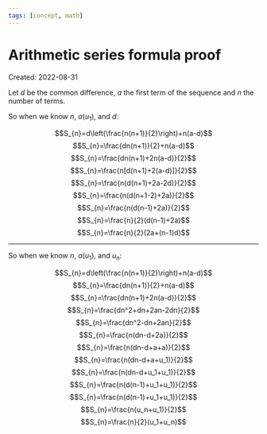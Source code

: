 ```yaml
---
tags: [concept, math] 
---
```

# Arithmetic series formula proof
Created: 2022-08-31

Let $d$ be the common difference, $a$ the first term of the sequence and $n$ the number of terms.
	
So when we know $n$, $a (u_1)$, and $d$:

$$S_{n}=d\left(\frac{n(n+1)}{2}\right)+n(a-d)$$
$$S_{n}=\frac{dn(n+1)}{2}+n(a-d)$$
$$S_{n}=\frac{dn(n+1)+2n(a-d)}{2}$$
$$S_{n}=\frac{n[d(n+1)+2(a-d)]}{2}$$
$$S_{n}=\frac{n(d(n+1)+2a-2d)}{2}$$
$$S_{n}=\frac{n(d(n+1-2)+2a)}{2}$$
$$S_{n}=\frac{n(d(n-1)+2a)}{2}$$
$$S_{n}=\frac{n}{2}(d(n-1)+2a)$$
$$S_{n}=\frac{n}{2}(2a+(n-1)d)$$
***
So when we know $n$, $a(u_1)$, and $u_n$:

$$S_{n}=d\left(\frac{n(n+1)}{2}\right)+n(a-d)$$
$$S_{n}=\frac{dn(n+1)}{2}+n(a-d)$$
$$S_{n}=\frac{dn(n+1)+2n(a-d)}{2}$$
$$S_{n}=\frac{dn^2+dn+2an-2dn}{2}$$
$$S_{n}=\frac{dn^2-dn+2an}{2}$$
$$S_{n}=\frac{n(dn-d+2a)}{2}$$
$$S_{n}=\frac{n(dn-d+a+a)}{2}$$
$$S_{n}=\frac{n(dn-d+a+u_1)}{2}$$
$$S_{n}=\frac{n(dn-d+u_1+u_1)}{2}$$
$$S_{n}=\frac{n(d(n-1)+u_1+u_1)}{2}$$
$$S_{n}=\frac{n(d(n-1)+u_1+u_1)}{2}$$
$$S_{n}=\frac{n(u_n+u_1)}{2}$$
$$S_{n}=\frac{n}{2}(u_1+u_n)$$